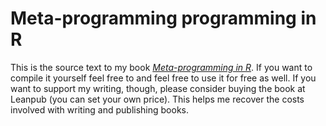 # Meta-programming programming in R

This is the source text to my book [*Meta-programming in R*](https://leanpub.com/meta-programming-in-R). If you want to compile it yourself feel free to and feel free to use it for free as well. If you want to support my writing, though, please consider buying the book at Leanpub (you can set your own price). This helps me recover the costs involved with writing and publishing books.
